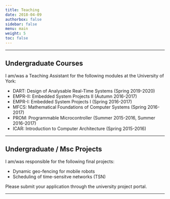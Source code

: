 ```yaml
---
title: Teaching
date: 2018-04-09
authorbox: false
sidebar: false
menu: main
weight: 5
toc: false
---
```


---

## Undergraduate Courses

I am/was a Teaching Assistant for the following modules at the University of York:

- DART: Design of Analysable Real-Time Systems (Spring 2019-2020)
- EMPR-II: Embedded System Projects II (Autumn 2016-2017)
- EMPR-I: Embedded System Projects I (Spring 2016-2017)
- MFCS: Mathematical Foundations of Computer Systems (Spring 2016-2017)
- PROM: Programmable Microcontroller (Summer 2015-2016, Summer 2016-2017)
- ICAR: Introduction to Computer Architecture (Spring 2015-2016)

---

## Undergraduate / Msc Projects

I am/was responsible for the following final projects:

- Dynamic geo-fencing for mobile robots
- Scheduling of time-sensitve networks (TSN)

Please submit your application through the university project portal.

---

